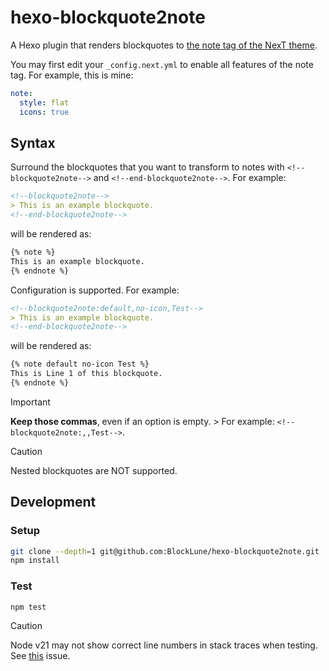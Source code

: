 # hexo-blockquote2note

A Hexo plugin that renders blockquotes to [the note tag of the NexT theme](https://theme-next.js.org/docs/tag-plugins/note).

You may first edit your `_config.next.yml` to enable all features of the note tag. For example, this is mine:

```yaml
note:
  style: flat
  icons: true
```

## Syntax

Surround the blockquotes that you want to transform to notes with `<!--blockquote2note-->` and `<!--end-blockquote2note-->`. For example:

```md
<!--blockquote2note-->
> This is an example blockquote.
<!--end-blockquote2note-->
```

will be rendered as:

```md
{% note %}
This is an example blockquote.
{% endnote %}
```

Configuration is supported. For example:

```md
<!--blockquote2note:default,no-icon,Test-->
> This is an example blockquote.
<!--end-blockquote2note-->
```

will be rendered as:

```md
{% note default no-icon Test %}
This is Line 1 of this blockquote.
{% endnote %}
```

> [!IMPORTANT]
> **Keep those commas**, even if an option is empty.  > For example: `<!--blockquote2note:,,Test-->`.

> [!CAUTION]
> Nested blockquotes are NOT supported.

## Development

### Setup

```bash
git clone --depth=1 git@github.com:BlockLune/hexo-blockquote2note.git
npm install
```

### Test

```bash
npm test
```

> [!CAUTION]
> Node v21 may not show correct line numbers in stack traces when testing. See [this](https://github.com/BlockLune/hexo-blockquote2note/issues/1) issue.
